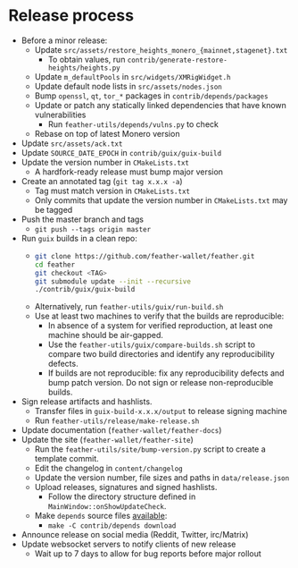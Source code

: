 # Release process

- Before a minor release:
  - Update `src/assets/restore_heights_monero_{mainnet,stagenet}.txt`
    - To obtain values, run `contrib/generate-restore-heights/heights.py`
  - Update `m_defaultPools` in `src/widgets/XMRigWidget.h`
  - Update default node lists in `src/assets/nodes.json`
  - Bump `openssl`, `qt`, `tor_*` packages in `contrib/depends/packages`
  - Update or patch any statically linked dependencies that have known vulnerabilities
    - Run `feather-utils/depends/vulns.py` to check
  - Rebase on top of latest Monero version
- Update `src/assets/ack.txt`
- Update `SOURCE_DATE_EPOCH` in `contrib/guix/guix-build`
- Update the version number in `CMakeLists.txt`
  - A hardfork-ready release must bump major version
- Create an annotated tag (`git tag x.x.x -a`)
  - Tag must match version in `CMakeLists.txt`
  - Only commits that update the version number in `CMakeLists.txt` may be tagged
- Push the master branch and tags
  - `git push --tags origin master`
- Run `guix` builds in a clean repo:
  - ```bash
    git clone https://github.com/feather-wallet/feather.git
    cd feather
    git checkout <TAG>
    git submodule update --init --recursive
    ./contrib/guix/guix-build
    ```
  - Alternatively, run `feather-utils/guix/run-build.sh`
  - Use at least two machines to verify that the builds are reproducible:
    - In absence of a system for verified reproduction, at least one machine should be air-gapped.
    - Use the `feather-utils/guix/compare-builds.sh` script to compare two build directories and identify any reproducibility defects.
    - If builds are not reproducible: fix any reproducibility defects and bump patch version. Do not sign or release non-reproducible builds.
- Sign release artifacts and hashlists.
  - Transfer files in `guix-build-x.x.x/output` to release signing machine
  - Run `feather-utils/release/make-release.sh`
- Update documentation (`feather-wallet/feather-docs`)
- Update the site (`feather-wallet/feather-site`)
  - Run the `feather-utils/site/bump-version.py` script to create a template commit.
  - Edit the changelog in `content/changelog`
  - Update the version number, file sizes and paths in `data/release.json`
  - Upload releases, signatures and signed hashlists.
    - Follow the directory structure defined in `MainWindow::onShowUpdateCheck`.
  - Make `depends` source files [available](https://featherwallet.org/files/sources/):
    - `make -C contrib/depends download`
- Announce release on social media (Reddit, Twitter, irc/Matrix)
- Update websocket servers to notify clients of new release
  - Wait up to 7 days to allow for bug reports before major rollout